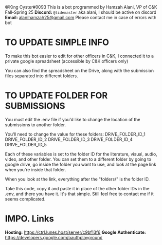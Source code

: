 @King Oyster#0093
This is a bot programmed by Hamzah Alani, VP of C&K Fall-Spring 25 
**Discord:** `@lidemaster` aka alani, I should be active on discord
**Email:** alanihamzah25@gmail.com
Please contact me in case of errors with bot

# TO UPDATE SIMPLE INFO
To make this bot easier to edit for other officers in C&K, I connected it to a private google spreadsheet (accessible by C&K officers only) 

You can also find the spreadsheet on the Drive, along with the submission files separated into different folders.

# TO UPDATE FOLDER FOR SUBMISSIONS
You must edit the .env file if you'd like to change the location of the submissions to another folder.

You'll need to change the value for these folders:
    DRIVE_FOLDER_ID_1
    DRIVE_FOLDER_ID_2
    DRIVE_FOLDER_ID_3
    DRIVE_FOLDER_ID_4
    DRIVE_FOLDER_ID_5

Each of these variables is set to the folder ID for the literature, visual, audio, video, and other folder.
You can set them to a different folder by going to google drive, go inside the folder you want to use, and 
look at the page link when you're inside that folder. 

When you look at the link, everything after the "folders/" is the folder ID. 

Take this code, copy it and paste it in place of the other folder IDs in the .env, and there you have it. 
It's that simple.
Still feel free to contact me if it seems complicated.

# IMPO. Links
**Hosting:** https://ctrl.lunes.host/server/c9bf13f6
**Google Authenticate:** https://developers.google.com/oauthplayground
